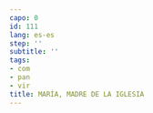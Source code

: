 ```yaml
---
capo: 0
id: 111
lang: es-es
step: ''
subtitle: ''
tags:
- com
- pan
- vir
title: MARÍA, MADRE DE LA IGLESIA
---
```

